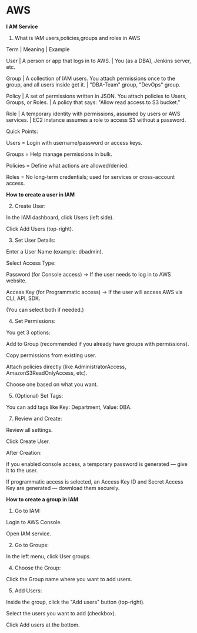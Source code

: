# AWS

**I AM Service**

1. What is IAM users,policies,groups and roles in AWS

Term | Meaning | Example

User | A person or app that logs in to AWS. | You (as a DBA), Jenkins server, etc.

Group | A collection of IAM users. You attach permissions once to the group, and all users inside get it. | "DBA-Team" group, "DevOps" group.

Policy | A set of permissions written in JSON. You attach policies to Users, Groups, or Roles. | A policy that says: "Allow read access to S3 bucket."

Role | A temporary identity with permissions, assumed by users or AWS services. | EC2 instance assumes a role to access S3 without a password.

Quick Points:

Users = Login with username/password or access keys.

Groups = Help manage permissions in bulk.

Policies = Define what actions are allowed/denied.

Roles = No long-term credentials; used for services or cross-account access.

**How to create a user in IAM**

2. Create User:
   
In the IAM dashboard, click Users (left side).

Click Add Users (top-right).

3. Set User Details:
   
Enter a User Name (example: dbadmin).

Select Access Type:

Password (for Console access) → If the user needs to log in to AWS website.

Access Key (for Programmatic access) → If the user will access AWS via CLI, API, SDK.

(You can select both if needed.)

4. Set Permissions:
   
You get 3 options:

Add to Group (recommended if you already have groups with permissions).

Copy permissions from existing user.

Attach policies directly (like AdministratorAccess, AmazonS3ReadOnlyAccess, etc).

Choose one based on what you want.

5. (Optional) Set Tags:
   
You can add tags like Key: Department, Value: DBA.

7. Review and Create:
   
Review all settings.

Click Create User.

After Creation:

If you enabled console access, a temporary password is generated — give it to the user.

If programmatic access is selected, an Access Key ID and Secret Access Key are generated — download them securely.

**How to create a group in IAM**

1. Go to IAM:
   
Login to AWS Console.

Open IAM service.

2. Go to Groups:
   
In the left menu, click User groups.

4. Choose the Group:
   
Click the Group name where you want to add users.

5. Add Users:
   
Inside the group, click the "Add users" button (top-right).

Select the users you want to add (checkbox).

Click Add users at the bottom.

